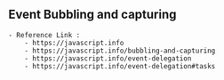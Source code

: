 ## Event Bubbling and capturing ##
    - Reference Link :
        - https://javascript.info
        - https://javascript.info/bubbling-and-capturing
        - https://javascript.info/event-delegation
        - https://javascript.info/event-delegation#tasks